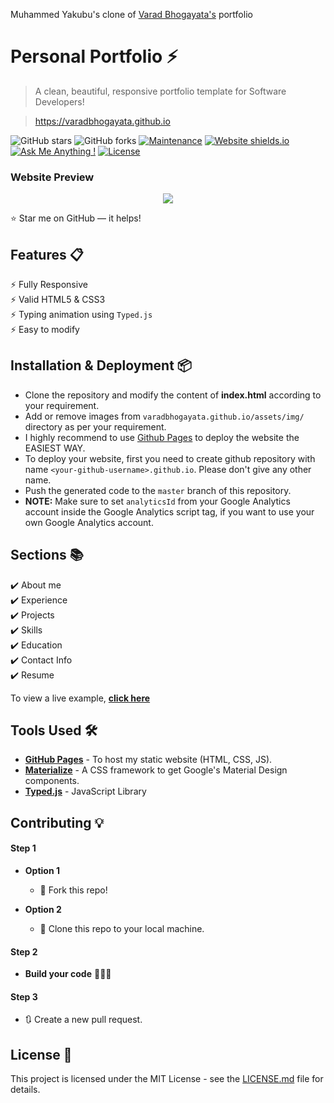 Muhammed Yakubu's clone of [Varad Bhogayata's](https://github.com/varadbhogayata/varadbhogayata.github.io.git) portfolio

# Personal Portfolio ⚡️ 
> A clean, beautiful, responsive portfolio template for Software Developers!

> https://varadbhogayata.github.io

![GitHub stars](https://img.shields.io/github/stars/varadbhogayata/varadbhogayata.github.io) 
![GitHub forks](https://img.shields.io/github/forks/varadbhogayata/varadbhogayata.github.io)
[![Maintenance](https://img.shields.io/badge/maintained-yes-green.svg)](https://github.com/varadbhogayata/varadbhogayata.github.io/commits/master)
[![Website shields.io](https://img.shields.io/badge/website-up-yellow)](http://varadbhogayata.github.io/)
[![Ask Me Anything !](https://img.shields.io/badge/ask%20me-linkedin-1abc9c.svg)](https://www.linkedin.com/in/varadbhogayata/)
[![License](http://img.shields.io/:license-mit-blue.svg?style=flat-square)](http://badges.mit-license.org)

### Website Preview
<p align="center"> 
  <kbd>
    <a href="https://varadbhogayata.github.io" target="_blank"><img src="examples/preview.gif">
  </a>
  </kbd>
</p>

:star: Star me on GitHub — it helps!

## Features 📋
⚡️ Fully Responsive\
⚡️ Valid HTML5 & CSS3\
⚡️ Typing animation using `Typed.js`\
⚡️ Easy to modify

## Installation & Deployment 📦
- Clone the repository and modify the content of <b>index.html</b> according to your requirement.
- Add or remove images from `varadbhogayata.github.io/assets/img/` directory as per your requirement.
- I highly recommend to use [Github Pages](https://create-react-app.dev/docs/deployment/#github-pages) to deploy the website the EASIEST WAY.
- To deploy your website, first you need to create github repository with name `<your-github-username>.github.io`. Please don't give any other name.
- Push the generated code to the `master` branch of this repository.
- <b>NOTE:</b> Make sure to set `analyticsId` from your Google Analytics account inside the Google Analytics script tag, if you want to use your own Google Analytics account.

## Sections 📚
✔️ About me\
✔️ Experience\
✔️ Projects \
✔️ Skills \
✔️ Education\
✔️ Contact Info\
✔️ Resume

To view a live example, **[click here](https://varadbhogayata.github.io/)**

## Tools Used 🛠️
* [<b>GitHub Pages</b>](https://create-react-app.dev/docs/deployment/#github-pages) - To host my static website (HTML, CSS, JS).
* [<b>Materialize</b>](https://materializecss.com/) - A CSS framework to get Google's Material Design components.
* [<b>Typed.js</b>](https://mattboldt.com/demos/typed-js/) - JavaScript Library

## Contributing 💡
#### Step 1

- **Option 1**
    - 🍴 Fork this repo!

- **Option 2**
    - 👯 Clone this repo to your local machine.


#### Step 2

- **Build your code** 🔨🔨🔨

#### Step 3

- 🔃 Create a new pull request.

## License 📄
This project is licensed under the MIT License - see the [LICENSE.md](./LICENSE) file for details.
